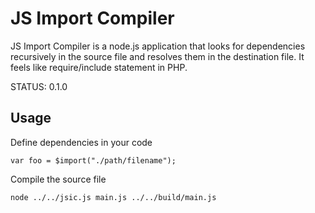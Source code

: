 JS Import Compiler
==============

JS Import Compiler is a node.js application that looks for dependencies recursively in the source file and
 resolves them in the destination file. It feels like require/include statement in PHP.

STATUS: 0.1.0


## Usage

Define dependencies in your code
```
var foo = $import("./path/filename");
```

Compile the source file
```
node ../../jsic.js main.js ../../build/main.js
```